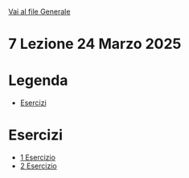 [Vai al file Generale](../../readme.md)

# 7 Lezione 24 Marzo 2025

# Legenda 

- [Esercizi](#esercizi)

# Esercizi

- [1 Esercizio](Esercizi/1_Esercizio)
- [2 Esercizio](Esercizi/2_Esercizio)